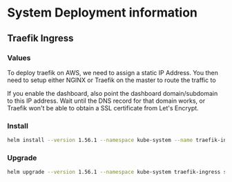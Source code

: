 # System Deployment information

## Traefik Ingress

### Values

To deploy traefik on AWS, we need to assign a static IP Address.  You then need to setup either NGINX or Traefik on the master to route the traffic to


If you enable the dashboard, also point the dashboard domain/subdomain to this IP address. Wait until the DNS record for that domain works, or Traefik won't be able to obtain a SSL certificate from Let's Encrypt.

### Install

```bash
helm install --version 1.56.1 --namespace kube-system --name traefik-ingress stable/traefik -f system/traefik-ingress/values.yaml
```

### Upgrade

```bash
helm upgrade --version 1.56.1 --namespace kube-system traefik-ingress stable/traefik -f system/traefik-ingress/values.yaml
```